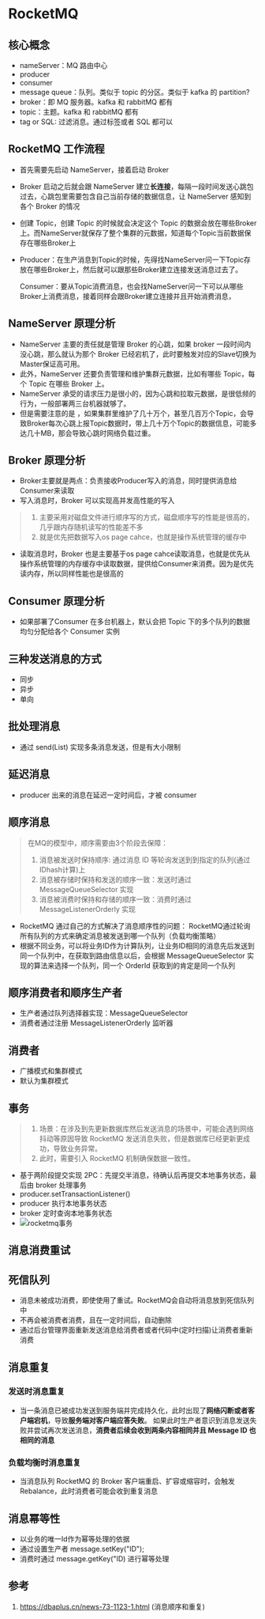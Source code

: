 # RocketMQ

## 核心概念
* nameServer：MQ 路由中心
* producer
* consumer
* message queue：队列。类似于 topic 的分区。类似于 kafka 的 partition?
* broker：即 MQ 服务器。kafka 和 rabbitMQ 都有
* topic：主题。kafka 和 rabbitMQ 都有
* tag or SQL: 过滤消息。通过标签或者 SQL 都可以

## RocketMQ 工作流程

* 首先需要先启动 NameServer，接着启动 Broker

* Broker 启动之后就会跟 NameServer 建立**长连接**，每隔一段时间发送心跳包过去，心跳包里需要包含自己当前存储的数据信息，让 NameServer 感知到各个 Broker 的情况

* 创建 Topic，创建 Topic 的时候就会决定这个 Topic 的数据会放在哪些Broker上。而NameServer就保存了整个集群的元数据，知道每个Topic当前数据保存在哪些Broker上

* Producer：在生产消息到Topic的时候，先得找NameServer问一下Topic存放在哪些Broker上，然后就可以跟那些Broker建立连接发送消息过去了。

  Consumer：要从Topic消费消息，也会找NameServer问一下可以从哪些Broker上消费消息，接着同样会跟Broker建立连接并且开始消费消息，

## NameServer 原理分析

*  NameServer 主要的责任就是管理 Broker 的心跳，如果 broker 一段时间内没心跳，那么就认为那个 Broker 已经宕机了，此时要触发对应的Slave切换为Master保证高可用。
* 此外，NameServer 还要负责管理和维护集群元数据，比如有哪些 Topic，每个 Topic 在哪些 Broker 上。
* NameServer 承受的请求压力是很小的，因为心跳和拉取元数据，是很低频的行为，一般部署两三台机器就够了。
* 但是需要注意的是 ，如果集群里维护了几十万个，甚至几百万个Topic，会导致Broker每次心跳上报Topic数据时，带上几十万个Topic的数据信息，可能多达几十MB，那会导致心跳时网络负载过重。

## Broker 原理分析

* Broker主要就是两点：负责接收Producer写入的消息，同时提供消息给Consumer来读取
* 写入消息时，Broker 可以实现高并发高性能的写入

> 1. 主要采用对磁盘文件进行顺序写的方式，磁盘顺序写的性能是很高的，几乎跟内存随机读写的性能差不多
> 2. 就是优先把数据写入os page cahce，也就是操作系统管理的缓存中

* 读取消息时，Broker 也是主要基于os page cahce读取消息，也就是优先从操作系统管理的内存缓存中读取数据，提供给Consumer来消费。因为是优先读内存，所以同样性能也是很高的

## Consumer 原理分析

* 如果部署了Consumer 在多台机器上，默认会把 Topic 下的多个队列的数据均匀分配给各个 Consumer 实例

## 三种发送消息的方式

* 同步
* 异步
* 单向

## 批处理消息
* 通过 send(List) 实现多条消息发送，但是有大小限制

## 延迟消息
* producer 出来的消息在延迟一定时间后，才被 consumer

## 顺序消息

> 在MQ的模型中，顺序需要由3个阶段去保障：
>
> 1. 消息被发送时保持顺序: 通过消息 ID 等轮询发送到到指定的队列(通过IDhash计算)上
> 2. 消息被存储时保持和发送的顺序一致：发送时通过 MessageQueueSelector 实现
> 3. 消息被消费时保持和存储的顺序一致：消费时通过 MessageListenerOrderly 实现

* RocketMQ 通过自己的方式解决了消息顺序性的问题：
RocketMQ通过轮询所有队列的方式来确定消息被发送到哪一个队列（负载均衡策略）
* 根据不同业务，可以将业务ID作为计算队列，让业务ID相同的消息先后发送到同一个队列中，在获取到路由信息以后，会根据 MessageQueueSelector 实现的算法来选择一个队列，同一个 OrderId 获取到的肯定是同一个队列

## 顺序消费者和顺序生产者

* 生产者通过队列选择器实现：MessageQueueSelector
* 消费者通过注册 MessageListenerOrderly 监听器

## 消费者
* 广播模式和集群模式
* 默认为集群模式

## 事务

>    1. 场景：在涉及到先更新数据库然后发送消息的场景中，可能会遇到网络抖动等原因导致 RocketMQ 发送消息失败，但是数据库已经更新更成功，导致业务异常。
>    2. 此时，需要引入 RocketMQ 机制确保数据一致性。

* 基于两阶段提交实现 2PC：先提交半消息，待确认后再提交本地事务状态，最后由 broker 处理事务
* producer.setTransactionListener()
* producer 执行本地事务状态
* broker 定时查询本地事务状态
* ![rocketmq事务](/Users/lirui/Desktop/rocketmq事务.png)


## 消息消费重试

## 死信队列
* 消息未被成功消费，即使使用了重试。RocketMQ会自动将消息放到死信队列中
* 不再会被消费者消费，且在一定时间后，自动删除
* 通过后台管理界面重新发送消息给消费者或者代码中(定时扫描)让消费者重新消费

## 消息重复

### 发送时消息重复

- 当一条消息已被成功发送到服务端并完成持久化，此时出现了**网络闪断或者客户端宕机**，导致**服务端对客户端应答失败**。 如果此时生产者意识到消息发送失败并尝试再次发送消息，**消费者后续会收到两条内容相同并且 Message ID 也相同的消息**

### 负载均衡时消息重复

- 当消息队列 RocketMQ 的 Broker 客户端重启、扩容或缩容时，会触发 Rebalance，此时消费者可能会收到重复消息

## 消息幂等性
* 以业务的唯一Id作为幂等处理的依据
* 通过设置生产者 message.setKey("ID");
* 消费时通过 message.getKey("ID) 进行幂等处理

## 参考

1. https://dbaplus.cn/news-73-1123-1.html (消息顺序和重复)